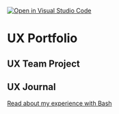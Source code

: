 [![Open in Visual Studio Code](https://classroom.github.com/assets/open-in-vscode-f059dc9a6f8d3a56e377f745f24479a46679e63a5d9fe6f495e02850cd0d8118.svg)](https://classroom.github.com/online_ide?assignment_repo_id=6804796&assignment_repo_type=AssignmentRepo)
# UX Portfolio


## UX Team Project


## UX Journal

[Read about my experience with Bash](j01/)
